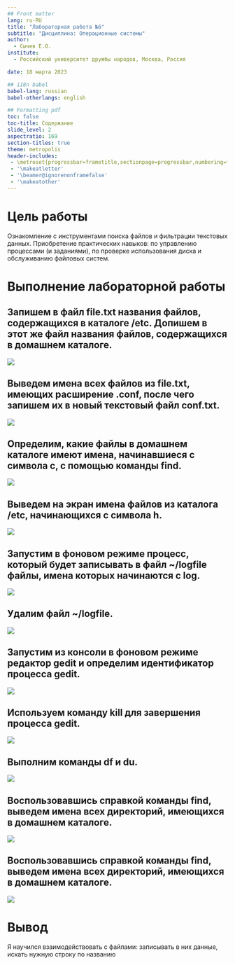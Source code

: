 ```yaml
---
## Front matter
lang: ru-RU
title: "Лабораторная работа №6"
subtitle: "Дисциплина: Операционные системы"
author:
  - Сычев Е.О.
institute:
  - Российский университет дружбы народов, Москва, Россия

date: 18 марта 2023

## i18n babel
babel-lang: russian
babel-otherlangs: english

## Formatting pdf
toc: false
toc-title: Содержание
slide_level: 2
aspectratio: 169
section-titles: true
theme: metropolis
header-includes:
 - \metroset{progressbar=frametitle,sectionpage=progressbar,numbering=fraction}
 - '\makeatletter'
 - '\beamer@ignorenonframefalse'
 - '\makeatother'
---
```



# Цель работы

Ознакомление с инструментами поиска файлов и фильтрации текстовых данных. Приобретение практических навыков: по управлению процессами (и заданиями), по проверке использования диска и обслуживанию файловых систем.

# Выполнение лабораторной работы

## Запишем в файл file.txt названия файлов, содержащихся в каталоге /etc. Допишем в этот же файл названия файлов, содержащихся в домашнем каталоге.

![](image/1.png)

## Выведем имена всех файлов из file.txt, имеющих расширение .conf, после чего запишем их в новый текстовый файл conf.txt.

![](image/2.png)

## Определим, какие файлы в домашнем каталоге имеют имена, начинавшиеся с символа c, с помощью команды find.

![](image/3.png)

## Выведем на экран имена файлов из каталога /etc, начинающихся с символа h.

![](image/4.png)

## Запустим в фоновом режиме процесс, который будет записывать в файл ~/logfile файлы, имена которых начинаются с log.

![](image/5.png)

## Удалим файл ~/logfile.

![](image/6.png)

## Запустим из консоли в фоновом режиме редактор gedit и определим идентификатор процесса gedit.
    
![](image/7.png)
    
## Используем команду kill для завершения процесса gedit.

![](image/8.png)

## Выполним команды df и du.

![](image/9.png)

## Воспользовавшись справкой команды find, выведем имена всех директорий, имеющихся в домашнем каталоге.

![](image/10.png)

## Воспользовавшись справкой команды find, выведем имена всех директорий, имеющихся в домашнем каталоге.

![](image/11.png)


# Вывод

Я научился взаимодействовать с файлами: записывать в них данные, искать нужную строку по названию

